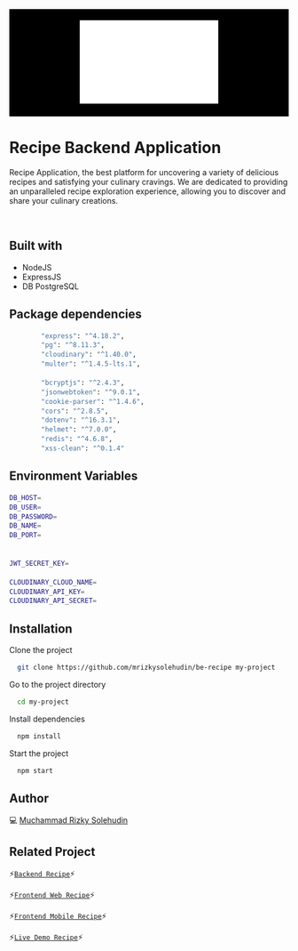 <div align="center" height="200" width="300" style="background-color: black; padding: 20px;">
 <img height="150" width="250" src="https://github.com/mrizkysolehudin/fe-recipe-rtk/blob/master/public/assets/images/logo.png"  />
</div>

# Recipe Backend Application

Recipe Application, the best platform for uncovering a variety of delicious recipes and satisfying your culinary cravings. We are dedicated to providing an unparalleled recipe exploration experience, allowing you to discover and share your culinary creations.

<br />

## Built with

- NodeJS
- ExpressJS
- DB PostgreSQL

## Package dependencies

```bash
		"express": "^4.18.2",
		"pg": "^8.11.3",
		"cloudinary": "^1.40.0",
		"multer": "^1.4.5-lts.1",

        "bcryptjs": "^2.4.3",
		"jsonwebtoken": "^9.0.1",
		"cookie-parser": "^1.4.6",
		"cors": "^2.8.5",
		"dotenv": "^16.3.1",
		"helmet": "^7.0.0",
		"redis": "^4.6.8",
		"xss-clean": "^0.1.4"
```

## Environment Variables

```bash
DB_HOST=
DB_USER=
DB_PASSWORD=
DB_NAME=
DB_PORT=


JWT_SECRET_KEY=

CLOUDINARY_CLOUD_NAME=
CLOUDINARY_API_KEY=
CLOUDINARY_API_SECRET=
```

## Installation

Clone the project

```bash
  git clone https://github.com/mrizkysolehudin/be-recipe my-project
```

Go to the project directory

```bash
  cd my-project
```

Install dependencies

```bash
  npm install
```

Start the project

```bash
  npm start
```

## Author

💻 [Muchammad Rizky Solehudin](https://github.com/mrizkysolehudin)

## Related Project

⚡[`Backend Recipe`](https://github.com/mrizkysolehudin/be-recipe)⚡

⚡[`Frontend Web Recipe`](https://github.com/mrizkysolehudin/fe-peworld-rtk)⚡

⚡[`Frontend Mobile Recipe`](https://github.com/mrizkysolehudin/fe_recipe_rtk_reactnative)⚡

⚡[`Live Demo Recipe`](https://master--fe-recipe-versi2.netlify.app/)⚡

